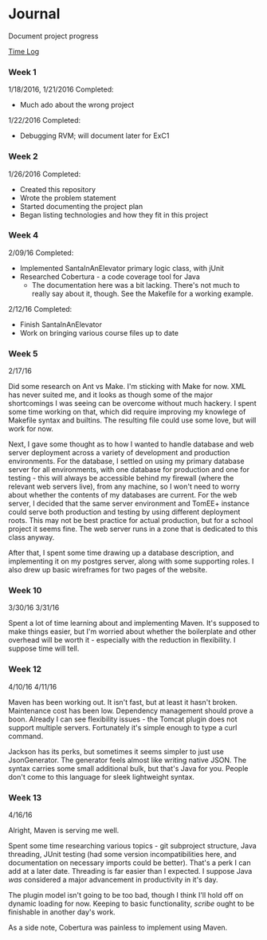# Journal

Document project progress

[Time Log](TimeLog.md)

### Week 1

1/18/2016, 1/21/2016 
Completed:
 * Much ado about the wrong project

1/22/2016
Completed:
 * Debugging RVM; will document later for ExC1

### Week 2

1/26/2016
Completed:
 * Created this repository 
 * Wrote the problem statement
 * Started documenting the project plan
 * Began listing technologies and how they fit in this project

### Week 4

2/09/16
Completed:
 * Implemented SantaInAnElevator primary logic class, with jUnit
 * Researched Cobertura - a code coverage tool for Java
    * The documentation here was a bit lacking. There's not much to really say
      about it, though. See the Makefile for a working example.

2/12/16
Completed:
 * Finish SantaInAnElevator
 * Work on bringing various course files up to date

### Week 5

2/17/16

Did some research on Ant vs Make. I'm sticking with Make for now.  XML has
never suited me, and it looks as though some of the major shortcomings
I was seeing can be overcome without much hackery. I spent some time
working on that, which did require improving my knowlege of Makefile syntax
and builtins. The resulting file could use some love, but will work for now.

Next, I gave some thought as to how I wanted to handle database and web
server deployment across a variety of development and production
environments. For the database, I settled on using my primary database
server for all environments, with one database for production and one for
testing - this will always be accessible behind my firewall (where the
relevant web servers live), from any machine, so I won't need to worry
about whether the contents of my databases are current. For the web server,
I decided that the same server environment and TomEE+ instance could serve
both production and testing by using different deployment roots. This may
not be best practice for actual production, but for a school project it
seems fine. The web server runs in a zone that is dedicated to this class
anyway.

After that, I spent some time drawing up a database description, and
implementing it on my postgres server, along with some supporting roles.
I also drew up basic wireframes for two pages of the website.

### Week 10

3/30/16
3/31/16

Spent a lot of time learning about and implementing Maven.  It's supposed
to make things easier, but I'm worried about whether the boilerplate and
other overhead will be worth it - especially with the reduction in
flexibility.  I suppose time will tell.

### Week 12

4/10/16
4/11/16

Maven has been working out. It isn't fast, but at least it hasn't broken.
Maintenance cost has been low. Dependency management should prove a boon.
Already I can see flexibility issues - the Tomcat plugin does not support
multiple servers. Fortunately it's simple enough to type a curl command.

Jackson has its perks, but sometimes it seems simpler to just use
JsonGenerator. The generator feels almost like writing native JSON.  The
syntax carries some small additional bulk, but that's Java for you. People
don't come to this language for sleek lightweight syntax.

### Week 13

4/16/16

Alright, Maven is serving me well.

Spent some time researching various topics - git subproject structure, Java
threading, JUnit testing (had some version incompatibilities here, and
documentation on necessary imports could be better).  That's a perk I can
add at a later date.  Threading is far easier than I expected.  I suppose
Java *was* considered a major advancement in productivity in it's day.

The plugin model isn't going to be too bad, though I think I'll hold off on
dynamic loading for now.  Keeping to basic functionality, *scribe* ought to
be finishable in another day's work.

As a side note, Cobertura was painless to implement using Maven.
